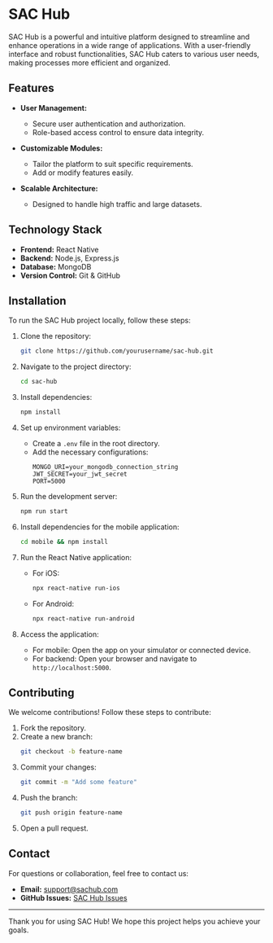 # SAC Hub

SAC Hub is a powerful and intuitive platform designed to streamline and enhance operations in a wide range of applications. With a user-friendly interface and robust functionalities, SAC Hub caters to various user needs, making processes more efficient and organized.

## Features

- **User Management:**
  - Secure user authentication and authorization.
  - Role-based access control to ensure data integrity.

- **Customizable Modules:**
  - Tailor the platform to suit specific requirements.
  - Add or modify features easily.

- **Scalable Architecture:**
  - Designed to handle high traffic and large datasets.

## Technology Stack

- **Frontend:** React Native
- **Backend:** Node.js, Express.js
- **Database:** MongoDB
- **Version Control:** Git & GitHub

## Installation

To run the SAC Hub project locally, follow these steps:

1. Clone the repository:
   ```bash
   git clone https://github.com/yourusername/sac-hub.git
   ```

2. Navigate to the project directory:
   ```bash
   cd sac-hub
   ```

3. Install dependencies:
   ```bash
   npm install
   ```

4. Set up environment variables:
   - Create a `.env` file in the root directory.
   - Add the necessary configurations:
     ```env
     MONGO_URI=your_mongodb_connection_string
     JWT_SECRET=your_jwt_secret
     PORT=5000
     ```

5. Run the development server:
   ```bash
   npm run start
   ```

6. Install dependencies for the mobile application:
   ```bash
   cd mobile && npm install
   ```

7. Run the React Native application:
   - For iOS:
     ```bash
     npx react-native run-ios
     ```
   - For Android:
     ```bash
     npx react-native run-android
     ```

8. Access the application:
   - For mobile: Open the app on your simulator or connected device.
   - For backend: Open your browser and navigate to `http://localhost:5000`.

## Contributing

We welcome contributions! Follow these steps to contribute:

1. Fork the repository.
2. Create a new branch:
   ```bash
   git checkout -b feature-name
   ```
3. Commit your changes:
   ```bash
   git commit -m "Add some feature"
   ```
4. Push the branch:
   ```bash
   git push origin feature-name
   ```
5. Open a pull request.

## Contact

For questions or collaboration, feel free to contact us:

- **Email:** support@sachub.com
- **GitHub Issues:** [SAC Hub Issues](https://github.com/yourusername/sac-hub/issues)

---

Thank you for using SAC Hub! We hope this project helps you achieve your goals.
